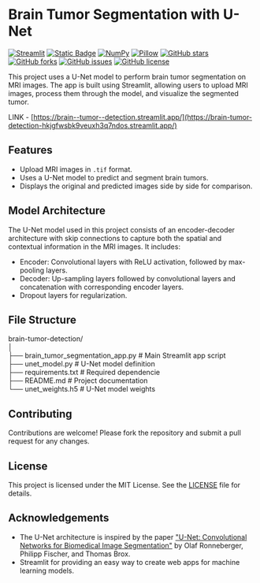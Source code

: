 # Brain Tumor Segmentation with U-Net

[![Streamlit](https://img.shields.io/badge/Streamlit-v1.22.0-brightgreen)](https://streamlit.io)
[![Static Badge](https://img.shields.io/badge/TensorFlow-v2.10.1-orange)](https://www.tensorflow.org/)
[![NumPy](https://img.shields.io/badge/NumPy-v1.26.4-blue)](https://numpy.org/)
[![Pillow](https://img.shields.io/badge/Pillow-v10.3.0-yellow)](https://python-pillow.org/)
[![GitHub stars](https://img.shields.io/github/stars/hansie23/brain-tumor-detection)](https://github.com/hansie23/brain-tumor-detection/stargazers)
[![GitHub forks](https://img.shields.io/github/forks/hansie23/brain-tumor-detection)](https://github.com/hansie23/brain-tumor-detection/network)
[![GitHub issues](https://img.shields.io/github/issues/hansie23/brain-tumor-detection)](https://github.com/hansie23/brain-tumor-detection/issues)
[![GitHub license](https://img.shields.io/github/license/hansie23/brain-tumor-detection)](https://github.com/hansie23/brain-tumor-detection/blob/main/LICENSE)

This project uses a U-Net model to perform brain tumor segmentation on MRI images. The app is built using Streamlit, allowing users to upload MRI images, process them through the model, and visualize the segmented tumor.

LINK - [https://brain--tumor--detection.streamlit.app/](https://brain-tumor-detection-hkjgfwsbk9veuxh3q7ndos.streamlit.app/)

## Features

- Upload MRI images in `.tif` format.
- Uses a U-Net model to predict and segment brain tumors.
- Displays the original and predicted images side by side for comparison.

## Model Architecture

The U-Net model used in this project consists of an encoder-decoder architecture with skip connections to capture both the spatial and contextual information in the MRI images. It includes:

- Encoder: Convolutional layers with ReLU activation, followed by max-pooling layers.
- Decoder: Up-sampling layers followed by convolutional layers and concatenation with corresponding encoder layers.
- Dropout layers for regularization.

## File Structure
brain-tumor-detection/  
│  
├── brain_tumor_segmentation_app.py    # Main Streamlit app script  
├── unet_model.py                      # U-Net model definition   
├── requirements.txt                   # Required dependencie  
├── README.md                          # Project documentation  
└── unet_weights.h5                    # U-Net model weights 

## Contributing

Contributions are welcome! Please fork the repository and submit a pull request for any changes.

## License

This project is licensed under the MIT License. See the [LICENSE](LICENSE) file for details.

## Acknowledgements

- The U-Net architecture is inspired by the paper ["U-Net: Convolutional Networks for Biomedical Image Segmentation"](https://arxiv.org/abs/1505.04597) by Olaf Ronneberger, Philipp Fischer, and Thomas Brox.
- Streamlit for providing an easy way to create web apps for machine learning models.
